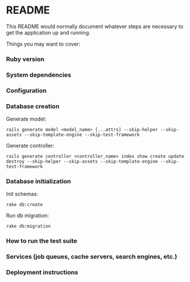 # README

This README would normally document whatever steps are necessary to get the
application up and running.

Things you may want to cover:

### Ruby version

### System dependencies

### Configuration

### Database creation

  Generate model:
  ```shell
  rails generate model <model_name> [...attrs] --skip-helper --skip-assets --skip-template-engine --skip-test-framework
  ```

  Generate controller:
  ```shell
  rails generate controller <controller_name> index show create update destroy --skip-helper --skip-assets --skip-template-engine --skip-test-framework
  ```

### Database initialization
  
  Init schemas:
  ```shell
  rake db:create
  ```
  
  Run db migration:
  ```shell
  rake db:migration
  ```

### How to run the test suite

### Services (job queues, cache servers, search engines, etc.)

### Deployment instructions
